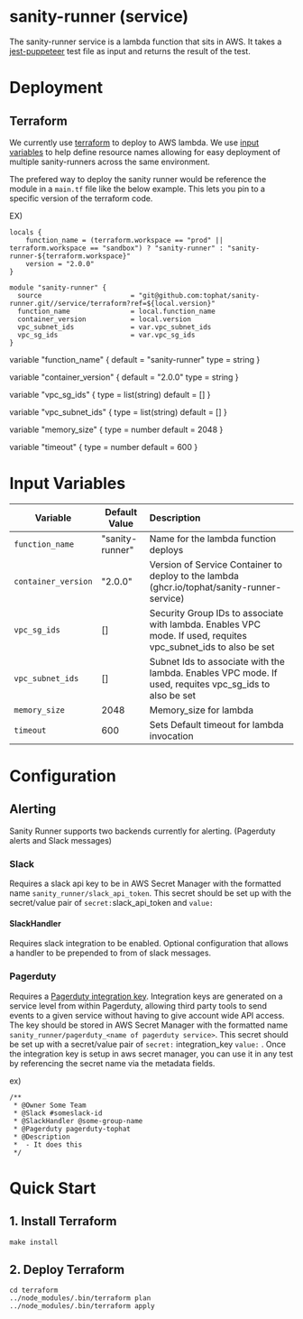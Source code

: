 # sanity-runner (service)

The sanity-runner service is a lambda function that sits in AWS. It takes a [jest-puppeteer](https://github.com/smooth-code/jest-puppeteer) test file as input and returns the result of the test.

# Deployment 

##  Terraform

We currently use [terraform](https://www.terraform.io/docs/index.html) to deploy to AWS lambda. We use [input variables](https://www.terraform.io/docs/language/values/variables.html) to help define resource names allowing for easy deployment of multiple sanity-runners across the same environment.

The prefered way to deploy the sanity runner would be reference the module in a `main.tf` file like the below example. This lets you pin to a specific version of the terraform code. 

EX)
```
locals {
    function_name = (terraform.workspace == "prod" || terraform.workspace == "sandbox") ? "sanity-runner" : "sanity-runner-${terraform.workspace}"
    version = "2.0.0"
}

module "sanity-runner" {
  source                      = "git@github.com:tophat/sanity-runner.git//service/terraform?ref=${local.version}"
  function_name		          = local.function_name
  container_version           = local.version
  vpc_subnet_ids              = var.vpc_subnet_ids
  vpc_sg_ids                  = var.vpc_sg_ids
}

```


variable "function_name" {
    default = "sanity-runner"
    type = string
}

variable "container_version" {
    default = "2.0.0"
    type = string
}

variable "vpc_sg_ids" {
    type = list(string)
    default = []
}

variable "vpc_subnet_ids" {
    type = list(string)
    default = []
}

variable "memory_size" {
    type = number
    default = 2048
}

variable "timeout" {
    type = number
    default = 600
}
# Input Variables

| Variable                      | Default Value                                         | Description   |
| ----------------------------- |-----------------------------------------------------  |:----------------|
| `function_name`               | "sanity-runner"                                       | Name for the lambda function deploys |
| `container_version`           | "2.0.0"                                               | Version of Service Container to deploy to the lambda (ghcr.io/tophat/sanity-runner-service) |
| `vpc_sg_ids`                  | []                                                    | Security Group IDs to associate with lambda. Enables VPC mode. If used, requites vpc_subnet_ids to also be set  |
| `vpc_subnet_ids`              | []                                                    | Subnet Ids to associate with the lambda. Enables VPC mode. If used, requites vpc_sg_ids to also be set |
| `memory_size`                 | 2048                                                  | Memory_size for lambda  |
| `timeout`                     | 600                                                   | Sets Default timeout for lambda invocation |



# Configuration 

## Alerting 

Sanity Runner supports two backends currently for alerting. (Pagerduty alerts and Slack messages)

### Slack

Requires a slack api key to be in AWS Secret Manager with the formatted name `sanity_runner/slack_api_token`. This secret should be set up with the secret/value pair of `secret:`slack_api_token and `value:` <insert slack_api_token>

#### SlackHandler

Requires slack integration to be enabled. Optional configuration that allows a handler to be prepended to from of slack messages. 

### Pagerduty

Requires a [Pagerduty integration key](https://developer.pagerduty.com/docs/events-api-v2/overview/). Integration keys are generated on a service level from within Pagerduty, allowing third party tools to send events to a given service without having to give account wide API access. The key should be stored in AWS Secret Manager with the formatted name `sanity_runner/pagerduty_<name of pagerduty service>`. This secret should be set up with a secret/value pair of `secret:` integration_key `value:` <integration key for intended service>. Once the integration key is setup in aws secret manager, you can use it in any test by referencing the secret name via the metadata fields.

ex)

```
/**
 * @Owner Some Team
 * @Slack #someslack-id
 * @SlackHandler @some-group-name
 * @Pagerduty pagerduty-tophat
 * @Description 
 *  - It does this
 */
```

# Quick Start

## 1. Install Terraform

```
make install
```

## 2. Deploy Terraform 

```
cd terraform
../node_modules/.bin/terraform plan
../node_modules/.bin/terraform apply
```
